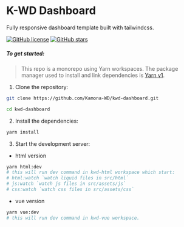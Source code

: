 # K-WD Dashboard

Fully responsive dashboard template built with tailwindcss.

[![GitHub license](https://img.shields.io/github/license/Kamona-WD/kwd-dashboard)](https://github.com/Kamona-WD/starter-dashboard-layout/blob/main/License.md)
[![GitHub stars](https://img.shields.io/github/stars/Kamona-WD/kwd-dashboard)](https://github.com/Kamona-WD/kwd-dashboard/stargazers)

##### To get started:
> This repo is a monorepo using Yarn workspaces. The package manager used to install and link dependencies is [Yarn v1](https://classic.yarnpkg.com/lang/en/).

1. Clone the repository:
```sh
git clone https://github.com/Kamona-WD/kwd-dashboard.git

cd kwd-dashboard
```

2. Install the dependencies:
```sh
yarn install
```

3. Start the development server:
- html version
```sh
yarn html:dev
# this will run dev command in kwd-html workspace which start:
# html:watch `watch liquid files in src/html`
# js:watch `watch js files in src/assets/js`
# css:watch `watch css files in src/assets/css`
```
- vue version
```sh
yarn vue:dev
# this will run dev command in kwd-vue workspace.
```




